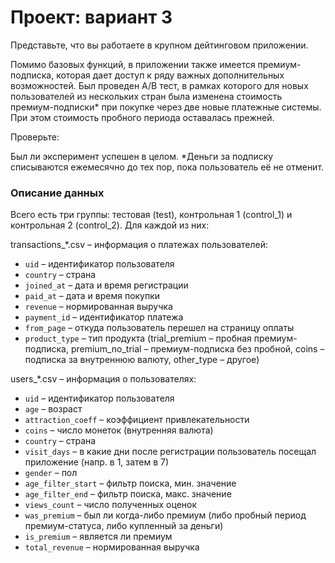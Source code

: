 # Проект: вариант 3 #
Представьте, что вы работаете в крупном дейтинговом приложении.

Помимо базовых функций, в приложении также имеется премиум-подписка, которая дает доступ к ряду важных дополнительных возможностей. Был проведен A/B тест, в рамках которого для новых пользователей из нескольких стран была изменена стоимость премиум-подписки* при покупке через две новые платежные системы. При этом стоимость пробного периода оставалась прежней.

Проверьте:

Был ли эксперимент успешен в целом.
*Деньги за подписку списываются ежемесячно до тех пор, пока пользователь её не отменит.

### Описание данных
Всего есть три группы: тестовая (test), контрольная 1 (control_1) и контрольная 2 (control_2). Для каждой из них:

transactions_*.csv – информация о платежах пользователей:

- `uid` – идентификатор пользователя
- `country` – страна
- `joined_at` – дата и время регистрации
- `paid_at` – дата и время покупки
- `revenue` – нормированная выручка
- `payment_id` – идентификатор платежа
- `from_page` – откуда пользователь перешел на страницу оплаты
- `product_type` – тип продукта (trial_premium – пробная премиум-подписка, premium_no_trial – премиум-подписка без пробной, coins – подписка за внутреннюю валюту, other_type – другое) 

users_*.csv – информация о пользователях:

- `uid` – идентификатор пользователя
- `age` – возраст
- `attraction_coeff` – коэффициент привлекательности
- `coins` – число монеток (внутренняя валюта)
- `country` – страна  
- `visit_days` – в какие дни после регистрации пользователь посещал приложение (напр. в 1, затем в 7)
- `gender` – пол
- `age_filter_start`  – фильтр поиска, мин. значение 
- `age_filter_end`  – фильтр поиска, макс. значение 
- `views_count` – число полученных оценок 
- `was_premium` – был ли когда-либо премиум (либо пробный период премиум-статуса, либо купленный за деньги)
- `is_premium` –  является ли премиум
- `total_revenue` – нормированная выручка 
